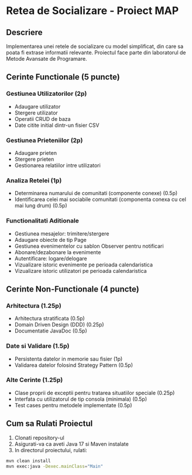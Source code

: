 # Retea de Socializare - Proiect MAP

## Descriere
Implementarea unei retele de socializare cu model simplificat, din care sa poata fi extrase informatii relevante. Proiectul face parte din laboratorul de Metode Avansate de Programare.

## Cerinte Functionale (5 puncte)

### Gestiunea Utilizatorilor (2p)
- Adaugare utilizator
- Stergere utilizator
- Operatii CRUD de baza
- Date citite initial dintr-un fisier CSV

### Gestiunea Prieteniilor (2p)
- Adaugare prieten
- Stergere prieten
- Gestionarea relatiilor intre utilizatori

### Analiza Retelei (1p)
- Determinarea numarului de comunitati (componente conexe) (0.5p)
- Identificarea celei mai sociabile comunitati (componenta conexa cu cel mai lung drum) (0.5p)

### Functionalitati Aditionale
- Gestiunea mesajelor: trimitere/stergere
- Adaugare obiecte de tip Page
- Gestiunea evenimentelor cu sablon Observer pentru notificari
- Abonare/dezabonare la evenimente
- Autentificare: logare/delogare
- Vizualizare istoric evenimente pe perioada calendaristica
- Vizualizare istoric utilizatori pe perioada calendaristica

## Cerinte Non-Functionale (4 puncte)

### Arhitectura (1.25p)
- Arhitectura stratificata (0.5p)
- Domain Driven Design (DDD) (0.25p)
- Documentatie JavaDoc (0.5p)

### Date si Validare (1.5p)
- Persistenta datelor in memorie sau fisier (1p)
- Validarea datelor folosind Strategy Pattern (0.5p)

### Alte Cerinte (1.25p)
- Clase proprii de exceptii pentru tratarea situatiilor speciale (0.25p)
- Interfata cu utilizatorul de tip consola (minimala) (0.5p)
- Test cases pentru metodele implementate (0.5p)

## Cum sa Rulati Proiectul
1. Clonati repository-ul
2. Asigurati-va ca aveti Java 17 si Maven instalate
3. In directorul proiectului, rulati:
```bash
mvn clean install
mvn exec:java -Dexec.mainClass="Main"
```
